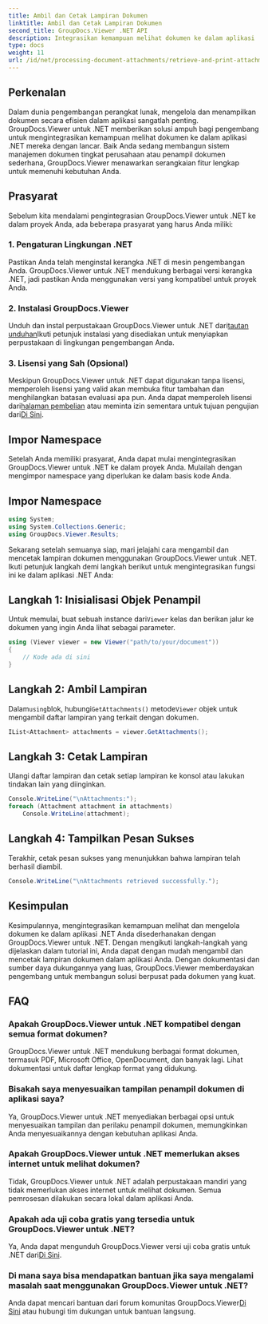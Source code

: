 ```yaml
---
title: Ambil dan Cetak Lampiran Dokumen
linktitle: Ambil dan Cetak Lampiran Dokumen
second_title: GroupDocs.Viewer .NET API
description: Integrasikan kemampuan melihat dokumen ke dalam aplikasi .NET Anda secara lancar dengan GroupDocs.Viewer untuk .NET. Ambil dan cetak lampiran dokumen dengan mudah.
type: docs
weight: 11
url: /id/net/processing-document-attachments/retrieve-and-print-attachments/
---
```

## Perkenalan
Dalam dunia pengembangan perangkat lunak, mengelola dan menampilkan dokumen secara efisien dalam aplikasi sangatlah penting. GroupDocs.Viewer untuk .NET memberikan solusi ampuh bagi pengembang untuk mengintegrasikan kemampuan melihat dokumen ke dalam aplikasi .NET mereka dengan lancar. Baik Anda sedang membangun sistem manajemen dokumen tingkat perusahaan atau penampil dokumen sederhana, GroupDocs.Viewer menawarkan serangkaian fitur lengkap untuk memenuhi kebutuhan Anda.
## Prasyarat
Sebelum kita mendalami pengintegrasian GroupDocs.Viewer untuk .NET ke dalam proyek Anda, ada beberapa prasyarat yang harus Anda miliki:
### 1. Pengaturan Lingkungan .NET
Pastikan Anda telah menginstal kerangka .NET di mesin pengembangan Anda. GroupDocs.Viewer untuk .NET mendukung berbagai versi kerangka .NET, jadi pastikan Anda menggunakan versi yang kompatibel untuk proyek Anda.
### 2. Instalasi GroupDocs.Viewer
 Unduh dan instal perpustakaan GroupDocs.Viewer untuk .NET dari[tautan unduhan](https://releases.groupdocs.com/viewer/net/)Ikuti petunjuk instalasi yang disediakan untuk menyiapkan perpustakaan di lingkungan pengembangan Anda.
### 3. Lisensi yang Sah (Opsional)
 Meskipun GroupDocs.Viewer untuk .NET dapat digunakan tanpa lisensi, memperoleh lisensi yang valid akan membuka fitur tambahan dan menghilangkan batasan evaluasi apa pun. Anda dapat memperoleh lisensi dari[halaman pembelian](https://purchase.groupdocs.com/buy) atau meminta izin sementara untuk tujuan pengujian dari[Di Sini](https://purchase.groupdocs.com/temporary-license/).

## Impor Namespace
Setelah Anda memiliki prasyarat, Anda dapat mulai mengintegrasikan GroupDocs.Viewer untuk .NET ke dalam proyek Anda. Mulailah dengan mengimpor namespace yang diperlukan ke dalam basis kode Anda.
## Impor Namespace
```csharp
using System;
using System.Collections.Generic;
using GroupDocs.Viewer.Results;
```

Sekarang setelah semuanya siap, mari jelajahi cara mengambil dan mencetak lampiran dokumen menggunakan GroupDocs.Viewer untuk .NET. Ikuti petunjuk langkah demi langkah berikut untuk mengintegrasikan fungsi ini ke dalam aplikasi .NET Anda:
## Langkah 1: Inisialisasi Objek Penampil
 Untuk memulai, buat sebuah instance dari`Viewer` kelas dan berikan jalur ke dokumen yang ingin Anda lihat sebagai parameter.
```csharp
using (Viewer viewer = new Viewer("path/to/your/document"))
{
    // Kode ada di sini
}
```
## Langkah 2: Ambil Lampiran
 Dalam`using`blok, hubungi`GetAttachments()` metode`Viewer` objek untuk mengambil daftar lampiran yang terkait dengan dokumen.
```csharp
IList<Attachment> attachments = viewer.GetAttachments();
```
## Langkah 3: Cetak Lampiran
Ulangi daftar lampiran dan cetak setiap lampiran ke konsol atau lakukan tindakan lain yang diinginkan.
```csharp
Console.WriteLine("\nAttachments:");
foreach (Attachment attachment in attachments)
    Console.WriteLine(attachment);
```
## Langkah 4: Tampilkan Pesan Sukses
Terakhir, cetak pesan sukses yang menunjukkan bahwa lampiran telah berhasil diambil.
```csharp
Console.WriteLine("\nAttachments retrieved successfully.");
```

## Kesimpulan
Kesimpulannya, mengintegrasikan kemampuan melihat dan mengelola dokumen ke dalam aplikasi .NET Anda disederhanakan dengan GroupDocs.Viewer untuk .NET. Dengan mengikuti langkah-langkah yang dijelaskan dalam tutorial ini, Anda dapat dengan mudah mengambil dan mencetak lampiran dokumen dalam aplikasi Anda. Dengan dokumentasi dan sumber daya dukungannya yang luas, GroupDocs.Viewer memberdayakan pengembang untuk membangun solusi berpusat pada dokumen yang kuat.
## FAQ
### Apakah GroupDocs.Viewer untuk .NET kompatibel dengan semua format dokumen?
GroupDocs.Viewer untuk .NET mendukung berbagai format dokumen, termasuk PDF, Microsoft Office, OpenDocument, dan banyak lagi. Lihat dokumentasi untuk daftar lengkap format yang didukung.
### Bisakah saya menyesuaikan tampilan penampil dokumen di aplikasi saya?
Ya, GroupDocs.Viewer untuk .NET menyediakan berbagai opsi untuk menyesuaikan tampilan dan perilaku penampil dokumen, memungkinkan Anda menyesuaikannya dengan kebutuhan aplikasi Anda.
### Apakah GroupDocs.Viewer untuk .NET memerlukan akses internet untuk melihat dokumen?
Tidak, GroupDocs.Viewer untuk .NET adalah perpustakaan mandiri yang tidak memerlukan akses internet untuk melihat dokumen. Semua pemrosesan dilakukan secara lokal dalam aplikasi Anda.
### Apakah ada uji coba gratis yang tersedia untuk GroupDocs.Viewer untuk .NET?
 Ya, Anda dapat mengunduh GroupDocs.Viewer versi uji coba gratis untuk .NET dari[Di Sini](https://releases.groupdocs.com/).
### Di mana saya bisa mendapatkan bantuan jika saya mengalami masalah saat menggunakan GroupDocs.Viewer untuk .NET?
 Anda dapat mencari bantuan dari forum komunitas GroupDocs.Viewer[Di Sini](https://forum.groupdocs.com/c/viewer/9) atau hubungi tim dukungan untuk bantuan langsung.